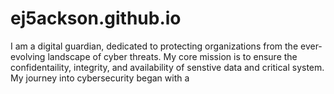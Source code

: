 # ej5ackson.github.io
I am a digital guardian, dedicated to protecting organizations from the ever-evolving landscape of cyber threats.
My core mission is to ensure the confidentaility, integrity, and availability of senstive data and critical system.
My journey into cybersecurity began with a 

